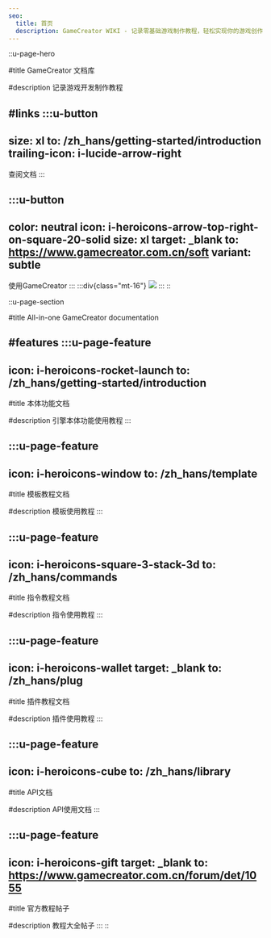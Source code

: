 ```yaml
---
seo:
  title: 首页
  description: GameCreator WIKI - 记录零基础游戏制作教程，轻松实现你的游戏创作梦
---
```


::u-page-hero

#title
GameCreator 文档库

#description
记录游戏开发制作教程

#links
  :::u-button
  ---
  size: xl
  to: /zh_hans/getting-started/introduction
  trailing-icon: i-lucide-arrow-right
  ---
  查阅文档
  :::

  :::u-button
  ---
  color: neutral
  icon: i-heroicons-arrow-top-right-on-square-20-solid
  size: xl
  target: _blank
  to: https://www.gamecreator.com.cn/soft
  variant: subtle
  ---
  使用GameCreator
  :::
  :::div{class="mt-16"}
    ![](https://assbak.gcw.wiki/gcw/image/zh_hans/getting-started/2.aboutgc/100.png)
  :::
::

::u-page-section

#title
All-in-one GameCreator documentation

#features
  :::u-page-feature
  ---
  icon: i-heroicons-rocket-launch
  to: /zh_hans/getting-started/introduction
  ---
  #title
  本体功能文档

  #description
  引擎本体功能使用教程
  :::

  :::u-page-feature
  ---
  icon: i-heroicons-window
  to: /zh_hans/template
  ---
  #title
  模板教程文档

  #description
  模板使用教程
  :::

  :::u-page-feature
  ---
  icon: i-heroicons-square-3-stack-3d
  to: /zh_hans/commands
  ---
  #title
  指令教程文档

  #description
  指令使用教程
  :::

  :::u-page-feature
  ---
  icon: i-heroicons-wallet
  target: _blank
  to: /zh_hans/plug
  ---
  #title
  插件教程文档

  #description
  插件使用教程
  :::

  :::u-page-feature
  ---
  icon: i-heroicons-cube
  to: /zh_hans/library
  ---
  #title
  API文档

  #description
  API使用文档
  :::

  :::u-page-feature
  ---
  icon: i-heroicons-gift
  target: _blank
  to: https://www.gamecreator.com.cn/forum/det/1055
  ---
  #title
  官方教程帖子

  #description
  教程大全帖子
  :::
::

